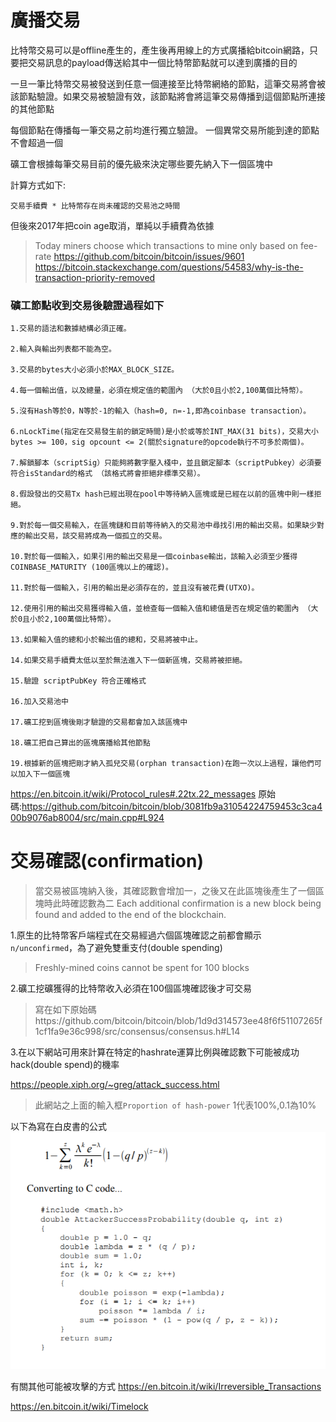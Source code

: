 # 廣播交易
比特幣交易可以是offline產生的，產生後再用線上的方式廣播給bitcoin網路，只要把交易訊息的payload傳送給其中一個比特幣節點就可以達到廣播的目的

一旦一筆比特幣交易被發送到任意一個連接至比特幣網絡的節點，這筆交易將會被該節點驗證。如果交易被驗證有效，該節點將會將這筆交易傳播到這個節點所連接的其他節點

每個節點在傳播每一筆交易之前均進行獨立驗證。 一個異常交易所能到達的節點不會超過一個


礦工會根據每筆交易目前的優先級來決定哪些要先納入下一個區塊中

計算方式如下:
```
交易手續費 * 比特幣存在尚未確認的交易池之時間 
```
但後來2017年把coin age取消，單純以手續費為依據
> Today miners choose which transactions to mine only based on fee-rate
https://github.com/bitcoin/bitcoin/issues/9601
https://bitcoin.stackexchange.com/questions/54583/why-is-the-transaction-priority-removed


### 礦工節點收到交易後驗證過程如下
```
1.交易的語法和數據結構必須正確。 

2.輸入與輸出列表都不能為空。 

3.交易的bytes大小必須小於MAX_BLOCK_SIZE。 

4.每一個輸出值，以及總量，必須在規定值的範圍內 （大於0且小於2,100萬個比特幣）。
 
5.沒有Hash等於0，N等於-1的輸入（hash=0, n=-1,即為coinbase transaction）。 

6.nLockTime(指定在交易發生前的鎖定時間)是小於或等於INT_MAX(31 bits)，交易大小bytes >= 100，sig opcount <= 2(關於signature的opcode執行不可多於兩個)。 

7.解鎖腳本（scriptSig）只能夠將數字壓入棧中，並且鎖定腳本（scriptPubkey）必須要符合isStandard的格式 （該格式將會拒絕非標準交易）。 

8.假設發出的交易Tx hash已經出現在pool中等待納入區塊或是已經在以前的區塊中則一樣拒絕。

9.對於每一個交易輸入，在區塊鏈和目前等待納入的交易池中尋找引用的輸出交易。如果缺少對應的輸出交易，該交易將成為一個孤立的交易。

10.對於每一個輸入，如果引用的輸出交易是一個coinbase輸出，該輸入必須至少獲得COINBASE_MATURITY (100區塊以上的確認)。 

11.對於每一個輸入，引用的輸出是必須存在的，並且沒有被花費(UTXO)。 

12.使用引用的輸出交易獲得輸入值，並檢查每一個輸入值和總值是否在規定值的範圍內 （大於0且小於2,100萬個比特幣）。 

13.如果輸入值的總和小於輸出值的總和，交易將被中止。 

14.如果交易手續費太低以至於無法進入下一個新區塊，交易將被拒絕。 

15.驗證 scriptPubKey 符合正確格式

16.加入交易池中

17.礦工挖到區塊後剛才驗證的交易都會加入該區塊中

18.礦工把自己算出的區塊廣播給其他節點

19.根據新的區塊把剛才納入孤兒交易(orphan transaction)在跑一次以上過程，讓他們可以加入下一個區塊
```

https://en.bitcoin.it/wiki/Protocol_rules#.22tx.22_messages
原始碼:https://github.com/bitcoin/bitcoin/blob/3081fb9a31054224759453c3ca400b9076ab8004/src/main.cpp#L924

# 交易確認(confirmation)
> 當交易被區塊納入後，其確認數會增加一，之後又在此區塊後產生了一個區塊時此時確認數為二
Each additional confirmation is a new block being found and added to the end of the blockchain.

1.原生的比特幣客戶端程式在交易經過六個區塊確認之前都會顯示`n/unconfirmed`，為了避免雙重支付(double spending)

>Freshly-mined coins cannot be spent for 100 blocks

2.礦工挖礦獲得的比特幣收入必須在100個區塊確認後才可交易
> 寫在如下原始碼https://github.com/bitcoin/bitcoin/blob/1d9d314573ee48f6f51107265f1cf1fa9e36c998/src/consensus/consensus.h#L14

3.在以下網站可用來計算在特定的hashrate運算比例與確認數下可能被成功hack(double spend)的機率

https://people.xiph.org/~greg/attack_success.html
> 此網站之上面的輸入框`Proportion of hash-power`
1代表100%,0.1為10%


以下為寫在白皮書的公式
![](/assets/避免雙重支付公式.png)


有關其他可能被攻擊的方式
https://en.bitcoin.it/wiki/Irreversible_Transactions


https://en.bitcoin.it/wiki/Timelock